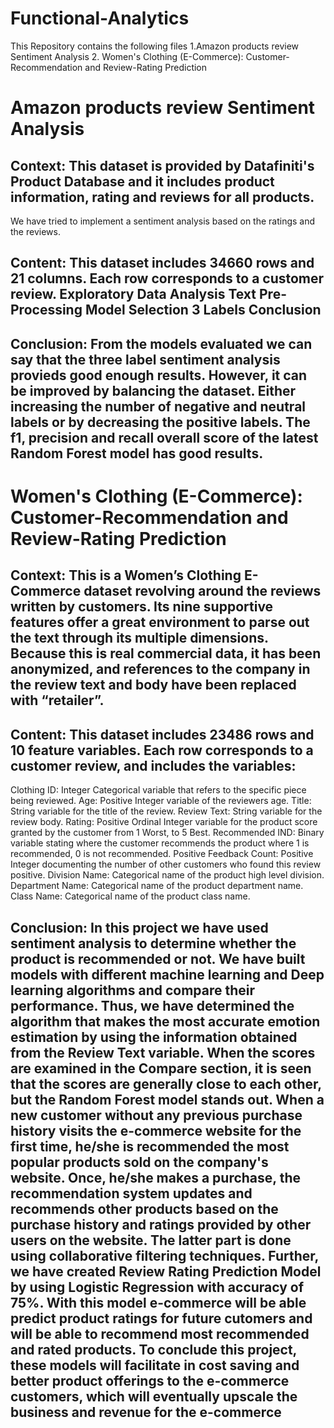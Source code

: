 # Functional-Analytics
This Repository contains the following files 1.Amazon products review Sentiment Analysis 2. Women's Clothing (E-Commerce): Customer-Recommendation and Review-Rating Prediction

# Amazon products review Sentiment Analysis
## Context: This dataset is provided by Datafiniti's Product Database and it includes product information, rating and reviews for all products.

We have tried to implement a sentiment analysis based on the ratings and the reviews.

## Content: This dataset includes 34660 rows and 21 columns. Each row corresponds to a customer review. Exploratory Data Analysis Text Pre-Processing Model Selection 3 Labels Conclusion

## Conclusion: From the models evaluated we can say that the three label sentiment analysis provieds good enough results. However, it can be improved by balancing the dataset. Either increasing the number of negative and neutral labels or by decreasing the positive labels. The f1, precision and recall overall score of the latest Random Forest model has good results.

# Women's Clothing (E-Commerce): Customer-Recommendation and Review-Rating Prediction
## Context: This is a Women’s Clothing E-Commerce dataset revolving around the reviews written by customers. Its nine supportive features offer a great environment to parse out the text through its multiple dimensions. Because this is real commercial data, it has been anonymized, and references to the company in the review text and body have been replaced with “retailer”.

## Content: This dataset includes 23486 rows and 10 feature variables. Each row corresponds to a customer review, and includes the variables:

Clothing ID: Integer Categorical variable that refers to the specific piece being reviewed. Age: Positive Integer variable of the reviewers age. Title: String variable for the title of the review. Review Text: String variable for the review body. Rating: Positive Ordinal Integer variable for the product score granted by the customer from 1 Worst, to 5 Best. Recommended IND: Binary variable stating where the customer recommends the product where 1 is recommended, 0 is not recommended. Positive Feedback Count: Positive Integer documenting the number of other customers who found this review positive. Division Name: Categorical name of the product high level division. Department Name: Categorical name of the product department name. Class Name: Categorical name of the product class name.

## Conclusion: In this project we have used sentiment analysis to determine whether the product is recommended or not. We have built models with different machine learning and Deep learning algorithms and compare their performance. Thus, we have determined the algorithm that makes the most accurate emotion estimation by using the information obtained from the Review Text variable. When the scores are examined in the Compare section, it is seen that the scores are generally close to each other, but the Random Forest model stands out. When a new customer without any previous purchase history visits the e-commerce website for the first time, he/she is recommended the most popular products sold on the company's website. Once, he/she makes a purchase, the recommendation system updates and recommends other products based on the purchase history and ratings provided by other users on the website. The latter part is done using collaborative filtering techniques. Further, we have created Review Rating Prediction Model by using Logistic Regression with accuracy of 75%. With this model e-commerce will be able predict product ratings for future cutomers and will be able to recommend most recommended and rated products. To conclude this project, these models will facilitate in cost saving and better product offerings to the e-commerce customers, which will eventually upscale the business and revenue for the e-commerce

